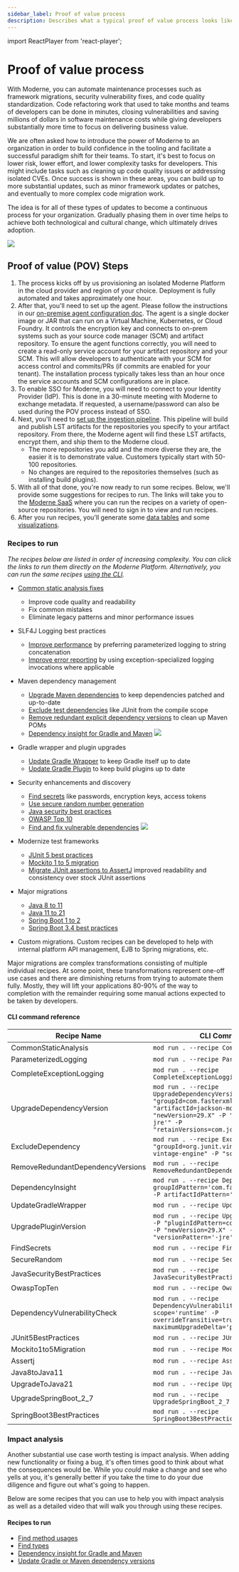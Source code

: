 ```yaml
---
sidebar_label: Proof of value process
description: Describes what a typical proof of value process looks like.
---
```


import ReactPlayer from 'react-player';

# Proof of value process

With Moderne, you can automate maintenance processes such as framework migrations, security vulnerability fixes, and code quality standardization. Code refactoring work that used to take months and teams of developers can be done in minutes, closing vulnerabilities and saving millions of dollars in software maintenance costs while giving developers substantially more time to focus on delivering business value.

We are often asked how to introduce the power of Moderne to an organization in order to build confidence in the tooling and facilitate a successful paradigm shift for their teams. To start, it's best to focus on lower risk, lower effort, and lower complexity tasks for developers. This might include tasks such as cleaning up code quality issues or addressing isolated CVEs. Once success is shown in these areas, you can build up to more substantial updates, such as minor framework updates or patches, and eventually to more complex code migration work.

The idea is for all of these types of updates to become a continuous process for your organization. Gradually phasing them in over time helps to achieve both technological and cultural change, which ultimately drives adoption.

![](./assets/pov-example.png)

## Proof of value (POV) Steps

1. The process kicks off by us provisioning an isolated Moderne Platform in the cloud provider and region of your choice. Deployment is fully automated and takes approximately one hour.
2. After that, you'll need to set up the agent. Please follow the instructions in our [on-premise agent configuration doc](../how-to-guides/agent-configuration/agent-config.md). The agent is a single docker image or JAR that can run on a Virtual Machine, Kubernetes, or Cloud Foundry. It controls the encryption key and connects to on-prem systems such as your source code manager (SCM) and artifact repository. To ensure the agent functions correctly, you will need to create a read-only service account for your artifact repository and your SCM. This will allow developers to authenticate with your SCM for access control and commits/PRs (if commits are enabled for your tenant). The installation process typically takes less than an hour once the service accounts and SCM configurations are in place.
3. To enable SSO for Moderne, you will need to connect to your Identity Provider (IdP). This is done in a 30-minute meeting with Moderne to exchange metadata. If requested, a username/password can also be used during the POV process instead of SSO.
4. Next, you'll need to [set up the ingestion pipeline](../how-to-guides/mass-ingest.md). This pipeline will build and publish LST artifacts for the repositories you specify to your artifact repository. From there, the Moderne agent will find these LST artifacts, encrypt them, and ship them to the Moderne cloud.
   * The more repositories you add and the more diverse they are, the easier it is to demonstrate value. Customers typically start with 50-100 repositories.
   * No changes are required to the repositories themselves (such as installing build plugins).
5. With all of that done, you're now ready to run some recipes. Below, we'll provide some suggestions for recipes to run. The links will take you to the [Moderne SaaS](https://app.moderne.io) where you can run the recipes on a variety of open-source repositories. You will need to sign in to view and run recipes.
6. After you run recipes, you'll generate some [data tables](../../../user-documentation/moderne-platform/getting-started/data-tables.md) and some [visualizations](../../../user-documentation/moderne-platform/getting-started/visualizations.md).

### Recipes to run

_The recipes below are listed in order of increasing complexity. You can click the links to run them directly on the Moderne Platform. Alternatively, you can run the same recipes [using the CLI](#cli-command-reference)._

* [Common static analysis fixes](https://app.moderne.io/recipes/org.openrewrite.staticanalysis.CommonStaticAnalysis)
  * Improve code quality and readability
  * Fix common mistakes
  * Eliminate legacy patterns and minor performance issues
* SLF4J Logging best practices
  * [Improve performance](https://app.moderne.io/recipes/org.openrewrite.java.logging.slf4j.ParameterizedLogging) by preferring parameterized logging to string concatenation
  * [Improve error reporting](https://app.moderne.io/recipes/org.openrewrite.java.logging.slf4j.CompleteExceptionLogging) by using exception-specialized logging invocations where applicable
* Maven dependency management
  * [Upgrade Maven dependencies](https://app.moderne.io/recipes/org.openrewrite.maven.UpgradeDependencyVersion) to keep dependencies patched and up-to-date
  * [Exclude test dependencies](https://app.moderne.io/recipes/org.openrewrite.maven.ExcludeDependency) like JUnit from the compile scope
  * [Remove redundant explicit dependency versions](https://app.moderne.io/recipes/org.openrewrite.maven.RemoveRedundantDependencyVersions) to clean up Maven POMs
  * [Dependency insight for Gradle and Maven](https://app.moderne.io/recipes/org.openrewrite.java.dependencies.DependencyInsight)
    ![](./assets/dep-insight.png)
* Gradle wrapper and plugin upgrades
  * [Update Gradle Wrapper](https://app.moderne.io/recipes/org.openrewrite.gradle.UpdateGradleWrapper) to keep Gradle itself up to date
  * [Update Gradle Plugin](https://app.moderne.io/recipes/org.openrewrite.gradle.plugins.UpgradePluginVersion) to keep build plugins up to date
* Security enhancements and discovery
  * [Find secrets](https://app.moderne.io/recipes/org.openrewrite.java.security.secrets.FindSecrets) like passwords, encryption keys, access tokens
  * [Use secure random number generation](https://app.moderne.io/recipes/org.openrewrite.java.security.SecureRandom)
  * [Java security best practices](https://app.moderne.io/recipes/org.openrewrite.java.security.JavaSecurityBestPractices)
  * [OWASP Top 10](https://app.moderne.io/recipes/org.openrewrite.java.security.OwaspTopTen)
  * [Find and fix vulnerable dependencies](https://app.moderne.io/recipes/org.openrewrite.java.dependencies.DependencyVulnerabilityCheck)
    ![](./assets/vuln-dep.png)
* Modernize test frameworks
  * [JUnit 5 best practices](https://app.moderne.io/recipes/org.openrewrite.java.testing.junit5.JUnit5BestPractices)
  * [Mockito 1 to 5 migration](https://app.moderne.io/recipes/org.openrewrite.java.testing.mockito.Mockito1to5Migration)
  * [Migrate JUnit assertions to AssertJ](https://app.moderne.io/recipes/org.openrewrite.java.testing.assertj.Assertj) improved readability and consistency over stock JUnit assertions
* Major migrations
  * [Java 8 to 11](https://app.moderne.io/recipes/org.openrewrite.java.migrate.Java8toJava11)
  * [Java 11 to 21](https://app.moderne.io/recipes/org.openrewrite.java.migrate.UpgradeToJava21)
  * [Spring Boot 1 to 2](https://app.moderne.io/recipes/org.openrewrite.java.spring.boot2.UpgradeSpringBoot_2_7)
  * [Spring Boot 3.4 best practices](https://app.moderne.io/recipes/io.moderne.java.spring.boot3.SpringBoot3BestPractices)

* Custom migrations. Custom recipes can be developed to help with internal platform API management, EJB to Spring migrations, etc.

Major migrations are complex transformations consisting of multiple individual recipes. At some point, these transformations represent one-off use cases and there are diminishing returns from trying to automate them fully. Mostly, they will lift your applications 80-90% of the way to completion with the remainder requiring some manual actions expected to be taken by developers.

#### CLI command reference

| Recipe Name | CLI Command |
|-------------|-------------|
| CommonStaticAnalysis | ```mod run . --recipe CommonStaticAnalysis``` |
| ParameterizedLogging | `mod run . --recipe ParameterizedLogging` |
| CompleteExceptionLogging | `mod run . --recipe CompleteExceptionLogging` |
| UpgradeDependencyVersion | `mod run . --recipe UpgradeDependencyVersion -P "groupId=com.fasterxml.jackson*" -P "artifactId=jackson-module*" -P "newVersion=29.X" -P "versionPattern='-jre'" -P "retainVersions=com.jcraft:jsch"` |
| ExcludeDependency | `mod run . --recipe ExcludeDependency -P "groupId=org.junit.vintage" -P "junit-vintage-engine" -P "scope=compile"` |
| RemoveRedundantDependencyVersions | `mod run . --recipe RemoveRedundantDependencyVersions` |
| DependencyInsight | `mod run . --recipe DependencyInsight -P groupIdPattern='com.fasterxml.jackson*' -P artifactIdPattern='jackson*'` |
| UpdateGradleWrapper | `mod run . --recipe UpdateGradleWrapper` |
| UpgradePluginVersion | `mod run . --recipe UpgradePluginVersion -P "pluginIdPattern=com.jfrog.bintray" -P "newVersion=29.X" -P "versionPattern='-jre'"` |
| FindSecrets | `mod run . --recipe FindSecrets` |
| SecureRandom | `mod run . --recipe SecureRandom` |
| JavaSecurityBestPractices | `mod run . --recipe JavaSecurityBestPractices` |
| OwaspTopTen | `mod run . --recipe OwaspTopTen` |
| DependencyVulnerabilityCheck | `mod run . --recipe DependencyVulnerabilityCheck -P scope='runtime' -P overrideTransitive=true -P maximumUpgradeDelta='patch'` |
| JUnit5BestPractices | `mod run . --recipe JUnit5BestPractices` |
| Mockito1to5Migration | `mod run . --recipe Mockito1to5Migration` |
| Assertj | `mod run . --recipe Assertj` |
| Java8toJava11 | `mod run . --recipe Java8toJava11` |
| UpgradeToJava21 | `mod run . --recipe UpgradeToJava21` |
| UpgradeSpringBoot_2_7 | `mod run . --recipe UpgradeSpringBoot_2_7` |
| SpringBoot3BestPractices | `mod run . --recipe SpringBoot3BestPractices` |

### Impact analysis

Another substantial use case worth testing is impact analysis. When adding new functionality or fixing a bug, it's often times good to think about what the consequences would be. While you _could_ make a change and see who yells at you, it's generally better if you take the time to do your due diligence and figure out what's going to happen.

Below are some recipes that you can use to help you with impact analysis as well as a detailed video that will walk you through using these recipes.

<ReactPlayer className="reactPlayer" url='https://youtu.be/jMxSWB5jJ5M?t=306' controls="true" />

#### Recipes to run

* [Find method usages](https://app.moderne.io/recipes/org.openrewrite.java.search.FindMethods)
* [Find types](https://app.moderne.io/recipes/org.openrewrite.java.search.FindTypes)
* [Dependency insight for Gradle and Maven](https://app.moderne.io/recipes/org.openrewrite.java.dependencies.DependencyInsight)
* [Update Gradle or Maven dependency versions](https://app.moderne.io/recipes/org.openrewrite.java.dependencies.UpgradeDependencyVersion)
